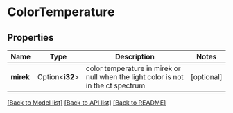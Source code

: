 # ColorTemperature

## Properties

Name | Type | Description | Notes
------------ | ------------- | ------------- | -------------
**mirek** | Option<**i32**> | color temperature in mirek or null when the light color is not in the ct spectrum | [optional]

[[Back to Model list]](../README.md#documentation-for-models) [[Back to API list]](../README.md#documentation-for-api-endpoints) [[Back to README]](../README.md)


